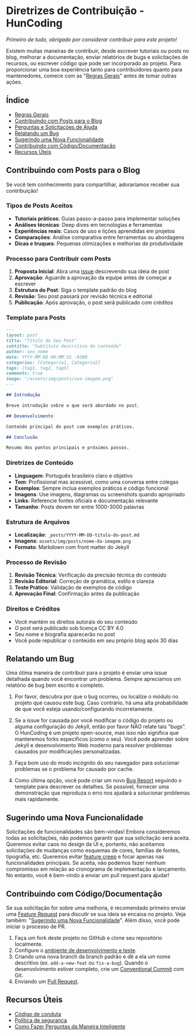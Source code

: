 # Diretrizes de Contribuição - HunCoding

_Primeiro de tudo, obrigado por considerar contribuir para este projeto!_

Existem muitas maneiras de contribuir, desde escrever tutoriais ou posts no blog, melhorar a documentação, enviar relatórios de bugs e solicitações de recursos, ou escrever código que pode ser incorporado ao projeto. Para proporcionar uma boa experiência tanto para contribuidores quanto para mantenedores, comece com as "[Regras Gerais](#regras-gerais)" antes de tomar outras ações.

## Índice

- [Regras Gerais](#regras-gerais)
- [Contribuindo com Posts para o Blog](#contribuindo-com-posts-para-o-blog)
- [Perguntas e Solicitações de Ajuda](#perguntas-e-solicitações-de-ajuda)
- [Relatando um Bug](#relatando-um-bug)
- [Sugerindo uma Nova Funcionalidade](#sugerindo-uma-nova-funcionalidade)
- [Contribuindo com Código/Documentação](#contribuindo-com-códigodocumentação)
- [Recursos Úteis](#recursos-úteis)

## Contribuindo com Posts para o Blog

Se você tem conhecimento para compartilhar, adoraríamos receber sua contribuição!

### Tipos de Posts Aceitos

- **Tutoriais práticos**: Guias passo-a-passo para implementar soluções
- **Análises técnicas**: Deep dives em tecnologias e ferramentas
- **Experiências reais**: Casos de uso e lições aprendidas em projetos
- **Comparações**: Análise comparativa entre ferramentas ou abordagens
- **Dicas e truques**: Pequenas otimizações e melhorias de produtividade

### Processo para Contribuir com Posts

1. **Proposta Inicial**: Abra uma [issue][feat-request] descrevendo sua ideia de post
2. **Aprovação**: Aguarde a aprovação da equipe antes de começar a escrever
3. **Estrutura do Post**: Siga o template padrão do blog
4. **Revisão**: Seu post passará por revisão técnica e editorial
5. **Publicação**: Após aprovação, o post será publicado com créditos

### Template para Posts

```markdown
---
layout: post
title: "Título do Seu Post"
subtitle: "Subtítulo descritivo do conteúdo"
author: seu_nome
date: YYYY-MM-DD HH:MM:SS -0300
categories: [Categoria1, Categoria2]
tags: [tag1, tag2, tag3]
comments: true
image: "/assets/img/posts/sua-imagem.png"
---

## Introdução

Breve introdução sobre o que será abordado no post.

## Desenvolvimento

Conteúdo principal do post com exemplos práticos.

## Conclusão

Resumo dos pontos principais e próximos passos.
```

### Diretrizes de Conteúdo

- **Linguagem**: Português brasileiro claro e objetivo
- **Tom**: Profissional mas acessível, como uma conversa entre colegas
- **Exemplos**: Sempre inclua exemplos práticos e código funcional
- **Imagens**: Use imagens, diagramas ou screenshots quando apropriado
- **Links**: Referencie fontes oficiais e documentação relevante
- **Tamanho**: Posts devem ter entre 1000-3000 palavras

### Estrutura de Arquivos

- **Localização**: `_posts/YYYY-MM-DD-titulo-do-post.md`
- **Imagens**: `assets/img/posts/nome-da-imagem.png`
- **Formato**: Markdown com front matter do Jekyll

### Processo de Revisão

1. **Revisão Técnica**: Verificação da precisão técnica do conteúdo
2. **Revisão Editorial**: Correção de gramática, estilo e clareza
3. **Teste Prático**: Validação de exemplos de código
4. **Aprovação Final**: Confirmação antes da publicação

### Direitos e Créditos

- Você mantém os direitos autorais do seu conteúdo
- O post será publicado sob licença CC BY 4.0
- Seu nome e biografia aparecerão no post
- Você pode republicar o conteúdo em seu próprio blog após 30 dias

## Relatando um Bug

Uma ótima maneira de contribuir para o projeto é enviar uma issue detalhada quando você encontrar um problema. Sempre apreciamos um relatório de bug bem escrito e completo.

1. Por favor, descubra por que o bug ocorreu, ou localize o módulo no projeto que causou este bug. Caso contrário, há uma alta probabilidade de que você esteja usando/configurando incorretamente.

2. Se a issue for causada por você modificar o código do projeto ou alguma configuração do Jekyll, então por favor NÃO relate tais "bugs". O HunCoding é um projeto open-source, mas isso não significa que manteremos forks específicos (como o seu). Você pode aprender sobre Jekyll e desenvolvimento Web moderno para resolver problemas causados por modificações personalizadas.

3. Faça bom uso do modo incógnito do seu navegador para solucionar problemas se o problema for causado por cache.

4. Como última opção, você pode criar um novo [Bug Report][bug-report] seguindo o template para descrever os detalhes. Se possível, fornecer uma demonstração que reproduza o erro nos ajudará a solucionar problemas mais rapidamente.

## Sugerindo uma Nova Funcionalidade

Solicitações de funcionalidades são bem-vindas! Embora consideremos todas as solicitações, não podemos garantir que sua solicitação será aceita. Queremos evitar caos no design da UI e, portanto, não aceitamos solicitações de mudanças como esquemas de cores, famílias de fontes, tipografia, etc. Queremos evitar [feature creep][feat-creep] e focar apenas nas funcionalidades principais. Se aceita, não podemos fazer nenhum compromisso em relação ao cronograma de implementação e lançamento. No entanto, você é bem-vindo a enviar um pull request para ajudar!

## Contribuindo com Código/Documentação

Se sua solicitação for sobre uma melhoria, é recomendado primeiro enviar uma [Feature Request][feat-request] para discutir se sua ideia se encaixa no projeto. Veja também: "[Sugerindo uma Nova Funcionalidade](#sugerindo-uma-nova-funcionalidade)". Além disso, você pode iniciar o processo de PR.

1. Faça um fork deste projeto no GitHub e clone seu repositório localmente.
2. Configure o [ambiente de desenvolvimento e teste][dev-env].
3. Criando uma nova branch da branch padrão e dê a ela um nome descritivo (ex. `add-a-new-feat` ou `fix-a-bug`). Quando o desenvolvimento estiver completo, crie um [Conventional Commit][cc] com Git.
4. Enviando um [Pull Request][gh-pr].

## Recursos Úteis

- [Código de conduta](CODE_OF_CONDUCT.md)
- [Política de segurança](SECURITY.md)
- [Como Fazer Perguntas da Maneira Inteligente][ext-reading]

[latest-ver]: https://github.com/HunCoding/huncoding.github.io/releases/latest
[issues]: https://github.com/HunCoding/huncoding.github.io/issues?q=is%3Aissue
[pr]: https://github.com/HunCoding/huncoding.github.io/pulls
[discus]: https://github.com/HunCoding/huncoding.github.io/discussions
[ext-reading]: http://www.catb.org/~esr/faqs/smart-questions.html
[jekyll-talk]: https://talk.jekyllrb.com/
[stack-overflow]: https://stackoverflow.com/questions/tagged/jekyll
[rtfm]: https://en.wikipedia.org/wiki/RTFM
[stfw]: https://www.webster-dictionary.org/definition/STFW
[gh-reactions]: https://github.blog/2016-03-10-add-reactions-to-pull-requests-issues-and-comments/
[bug-report]: https://github.com/HunCoding/huncoding.github.io/issues/new?assignees=&labels=&projects=&template=bug_report.yml
[feat-request]: https://github.com/HunCoding/huncoding.github.io/issues/new?assignees=&labels=enhancement&projects=&template=feature_request.yml
[feat-creep]: https://en.wikipedia.org/wiki/Feature_creep
[dev-env]: https://jekyllrb.com/docs/
[cc]: https://www.conventionalcommits.org/
[gh-pr]: https://docs.github.com/en/pull-requests/collaborating-with-pull-requests/proposing-changes-to-your-work-with-pull-requests/about-pull-requests
